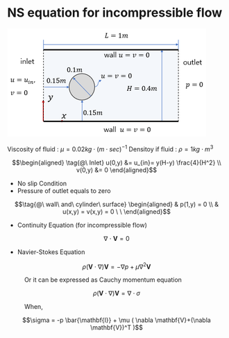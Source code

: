 # NS equation for incompressible flow

![Geometry](./geo.png)

Viscosity of fluid : $`\mu = 0.02kg \cdot (m \cdot sec)^{-1}`$
Densitoy if fluid : $`\rho = 1kg \cdot m^{3}`$  


```math
\begin{aligned}
\tag{@\ Inlet}
u(0,y) &= u_{in}= y(H-y) \frac{4}{H^2} \\
v(0,y) &= 0
\end{aligned}
```
* No slip Condition
* Pressure of outlet equals to zero
```math
\tag{@\ wall\ and\ cylinder\ surface}
\begin{aligned}
& p(1,y) = 0 \\
& u(x,y) = v(x,y) = 0 \ \ 
\end{aligned}
```

* Continuity Equation (for incompressible flow)
```math
\nabla\ \cdot\ \mathbf{V} = 0
```
* Navier-Stokes Equation
```math
\rho(\mathbf{V} \cdot \nabla)\mathbf{V} = -\nabla p + \mu \nabla^2 \mathbf{V}
```
&nbsp;&nbsp;&nbsp;&nbsp;&nbsp;&nbsp;&nbsp;&nbsp;&nbsp;
Or it can be expressed as Cauchy momentum equation
```math
\rho(\mathbf{V} \cdot \nabla)\mathbf{V} = \nabla \cdot \sigma
```
&nbsp;&nbsp;&nbsp;&nbsp;&nbsp;&nbsp;&nbsp;&nbsp;&nbsp;
When,
```math
\sigma = -p \bar{\mathbf{I}} + \mu ( \nabla \mathbf{V}+(\nabla \mathbf{V})^T )
```